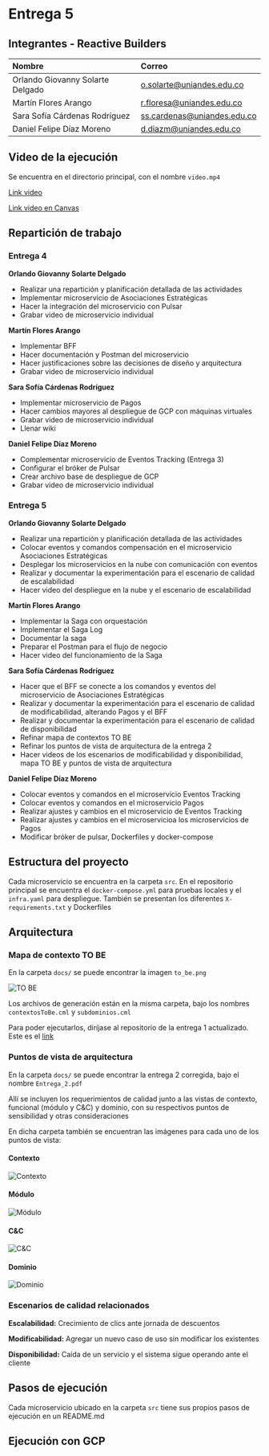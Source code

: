# Entrega 5

## Integrantes - Reactive Builders

| Nombre | Correo |
| :--- | :--- |
| Orlando Giovanny Solarte Delgado | o.solarte@uniandes.edu.co |
| Martín Flores Arango | r.floresa@uniandes.edu.co |
| Sara Sofía Cárdenas Rodríguez | ss.cardenas@uniandes.edu.co |
| Daniel Felipe Díaz Moreno | d.diazm@uniandes.edu.co |

## Video de la ejecución

Se encuentra en el directorio principal, con el nombre `video.mp4`

[Link video](https://github.com/ddi4z/MISW4406-Reactive-Builders-Entrega5/blob/main/video.mp4)

[Link video en Canvas](https://www.canva.com/design/DAGzn5Er4PQ/0rAWpR-zyRM7IYxHBqRTIg/watch?utm_content=DAGzn5Er4PQ&utm_campaign=designshare&utm_medium=link2&utm_source=uniquelinks&utlId=h50774f66e3)

## Repartición de trabajo

### Entrega 4

**Orlando Giovanny Solarte Delgado**

- Realizar una repartición y planificación detallada de las actividades
- Implementar microservicio de Asociaciones Estratégicas
- Hacer la integración del microservicio con Pulsar
- Grabar video de microservicio individual

**Martín Flores Arango**

- Implementar BFF
- Hacer documentación y Postman del microservicio
- Hacer justificaciones sobre las decisiones de diseño y arquitectura
- Grabar video de microservicio individual

**Sara Sofía Cárdenas Rodríguez**

- Implementar microservicio de Pagos
- Hacer cambios mayores al despliegue de GCP con máquinas virtuales
- Grabar video de microservicio individual
- Llenar wiki

**Daniel Felipe Díaz Moreno**

- Complementar microservicio de Eventos Tracking (Entrega 3)
- Configurar el bróker de Pulsar
- Crear archivo base de despliegue de GCP
- Grabar video de microservicio individual

### Entrega 5

**Orlando Giovanny Solarte Delgado**

- Realizar una repartición y planificación detallada de las actividades
- Colocar eventos y comandos compensación en el microservicio Asociaciones Estratégicas
- Desplegar los microservicios en la nube con comunicación con eventos
- Realizar y documentar la experimentación para el escenario de calidad de escalabilidad
- Hacer video del despliegue en la nube y el escenario de escalabilidad

**Martín Flores Arango**

- Implementar la Saga con orquestación
- Implementar el Saga Log
- Documentar la saga
- Preparar el Postman para el flujo de negocio
- Hacer video del funcionamiento de la Saga

**Sara Sofía Cárdenas Rodríguez**

- Hacer que el BFF se conecte a los comandos y eventos del microservicio de Asociaciones Estratégicas
- Realizar y documentar la experimentación para el escenario de calidad de modificabilidad, alterando Pagos y el BFF
- Realizar y documentar la experimentación para el escenario de calidad de disponibilidad
- Refinar mapa de contextos TO BE
- Refinar los puntos de vista de arquitectura de la entrega 2
- Hacer videos de los escenarios de modificabilidad y disponibilidad, mapa TO BE y puntos de vista de arquitectura

**Daniel Felipe Díaz Moreno**

- Colocar eventos y comandos en el microservicio Eventos Tracking
- Colocar eventos y comandos en el microservicio Pagos
- Realizar ajustes y cambios en el microservicio de Eventos Tracking
- Realizar ajustes y cambios en el microservicioa los microservicios de Pagos
- Modificar bróker de pulsar, Dockerfiles y docker-compose

## Estructura del proyecto

Cada microservicio se encuentra en la carpeta `src`. En el repositorio principal se encuentra el `docker-compose.yml` para pruebas locales y el `infra.yaml` para despliegue. También se presentan los diferentes `X-requirements.txt` y Dockerfiles

## Arquitectura

### Mapa de contexto TO BE

En la carpeta `docs/` se puede encontrar la imagen `to_be.png`

![TO BE](docs/to_be.png)

Los archivos de generación están en la misma carpeta, bajo los nombres `contextosToBe.cml` y `subdominios.cml`

Para poder ejecutarlos, diríjase al repositorio de la entrega 1 actualizado. Este es el [link](https://github.com/ddi4z/MISW4406-Reactive-Builders-Entrega1/tree/main)

### Puntos de vista de arquitectura

En la carpeta `docs/` se puede encontrar la entrega 2 corregida, bajo el nombre `Entrega_2.pdf`

Allí se incluyen los requerimientos de calidad junto a las vistas de contexto, funcional (módulo y C&C) y dominio, con su respectivos puntos de sensibilidad y otras consideraciones

En dicha carpeta también se encuentran las imágenes para cada uno de los puntos de vista:

#### Contexto

![Contexto](docs/Contexto.jpg)

#### Módulo

![Módulo](docs/Modulo.png)

#### C&C

![C&C](docs/CyC.png)

#### Dominio

![Dominio](docs/Dominio.jpg)

### Escenarios de calidad relacionados

**Escalabilidad:** Crecimiento de clics ante jornada de descuentos

**Modificabilidad:** Agregar un nuevo caso de uso sin modificar los existentes

**Disponibilidad:** Caída de un servicio y el sistema sigue operando ante el cliente

## Pasos de ejecución

Cada microservicio ubicado en la carpeta `src` tiene sus propios pasos de ejecución en un README.md

## Ejecución con GCP

